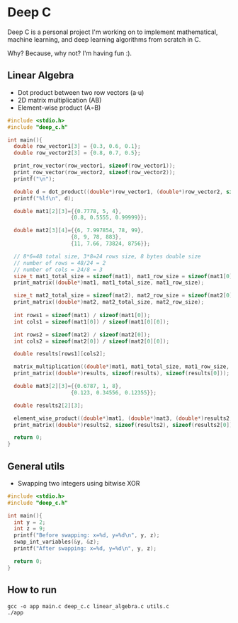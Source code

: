 # Deep C

Deep C is a personal project I'm working on to implement mathematical, machine learning, and deep learning algorithms from scratch in C.

Why? Because, why not? I'm having fun :).

## Linear Algebra
* Dot product between two row vectors (a⋅u)
* 2D matrix multiplication (AB)
* Element-wise product (A∘B)
```C
#include <stdio.h>
#include "deep_c.h"

int main(){
  double row_vector1[3] = {0.3, 0.6, 0.1};
  double row_vector2[3] = {0.8, 0.7, 0.5};

  print_row_vector(row_vector1, sizeof(row_vector1));
  print_row_vector(row_vector2, sizeof(row_vector2));
  printf("\n");

  double d = dot_product((double*)row_vector1, (double*)row_vector2, sizeof(row_vector1));
  printf("%lf\n", d);

  double mat1[2][3]={{0.7778, 5, 4},
                    {0.8, 0.5555, 0.99999}};

  double mat2[3][4]={{6, 7.997854, 78, 99},
                    {8, 9, 78, 883},
                    {11, 7.66, 73824, 8756}};

  // 8*6=48 total size, 3*8=24 rows size, 8 bytes double size
  // number of rows = 48/24 = 2
  // number of cols = 24/8 = 3
  size_t mat1_total_size = sizeof(mat1), mat1_row_size = sizeof(mat1[0]); 
  print_matrix((double*)mat1, mat1_total_size, mat1_row_size);

  size_t mat2_total_size = sizeof(mat2), mat2_row_size = sizeof(mat2[0]); 
  print_matrix((double*)mat2, mat2_total_size, mat2_row_size);
  
  int rows1 = sizeof(mat1) / sizeof(mat1[0]);
  int cols1 = sizeof(mat1[0]) / sizeof(mat1[0][0]);

  int rows2 = sizeof(mat2) / sizeof(mat2[0]);
  int cols2 = sizeof(mat2[0]) / sizeof(mat2[0][0]);

  double results[rows1][cols2];

  matrix_multiplication((double*)mat1, mat1_total_size, mat1_row_size, (double*)mat2,  mat2_total_size, mat2_row_size, (double*)results);
  print_matrix((double*)results, sizeof(results), sizeof(results[0]));

  double mat3[2][3]={{0.6787, 1, 8},
                    {0.123, 0.34556, 0.12355}};

  double results2[2][3];

  element_wise_product((double*)mat1, (double*)mat3, (double*)results2, sizeof(mat1), sizeof(mat1[0]));
  print_matrix((double*)results2, sizeof(results2), sizeof(results2[0]));

  return 0;
}
```

## General utils
* Swapping two integers using bitwise XOR
```C
#include <stdio.h>
#include "deep_c.h"

int main(){
  int y = 2;
  int z = 9;
  printf("Before swapping: x=%d, y=%d\n", y, z);
  swap_int_variables(&y, &z);
  printf("After swapping: x=%d, y=%d\n", y, z);

  return 0;
}
```

## How to run
```
gcc -o app main.c deep_c.c linear_algebra.c utils.c
./app
```
